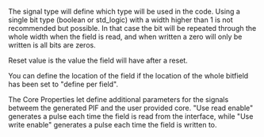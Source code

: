 The signal type will define which type will be used in the code. Using a single bit type (boolean or std\_logic) with a width higher than 1 is not recommended but possible. In that case the bit will be repeated through the whole width when the field is read, and when written a zero will only be written is all bits are zeros.

Reset value is the value the field will have after a reset.

You can define the location of the field if the location of the whole bitfield has been set to "define per field".

The Core Properties let define additional parameters for the signals betweem the generated PIF and the user provided core. "Use read enable" generates a pulse each time the field is read from the interface, while "Use write enable" generates a pulse each time the field is written to.
